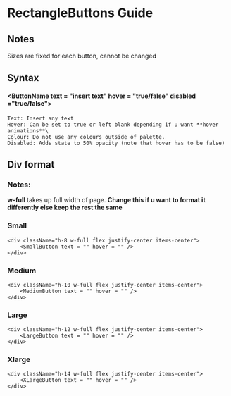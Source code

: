 # RectangleButtons Guide

## Notes
Sizes are fixed for each button, cannot be changed

## Syntax
#### <**ButtonName** text = "insert text" hover = "true/false" disabled ="true/false"\>
````
Text: Insert any text
Hover: Can be set to true or left blank depending if u want **hover animations**\
Colour: Do not use any colours outside of palette.
Disabled: Adds state to 50% opacity (note that hover has to be false)
````

## Div format
### Notes:
**w-full** takes up full width of page. **Change this if u want to format it differently else keep the rest the same**

### Small
```
<div className="h-8 w-full flex justify-center items-center">
    <SmallButton text = "" hover = "" />
</div>
```
### Medium
```
<div className="h-10 w-full flex justify-center items-center">
    <MediumButton text = "" hover = "" />
</div>
```
### Large
```
<div className="h-12 w-full flex justify-center items-center">
    <LargeButton text = "" hover = "" />
</div>
```
### Xlarge
```
<div className="h-14 w-full flex justify-center items-center">
    <XLargeButton text = "" hover = "" />
</div>
```






